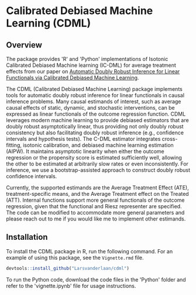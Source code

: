 # Calibrated Debiased Machine Learning (CDML)

## Overview

The package provides 'R' and 'Python' implementations of Isotonic Calibrated Debiased Machine learning (IC-DML) for average treatment effects from our paper on [Automatic Doubly Robust Inference for Linear Functionals via Calibrated Debiased Machine Learning](https://arxiv.org/pdf/2411.02771v1).

The CDML (Calibrated Debiased Machine Learning) package implements tools for automatic doubly robust inference for linear functionals in causal inference problems. Many causal estimands of interest, such as average causal effects of static, dynamic, and stochastic interventions, can be expressed as linear functionals of the outcome regression function. CDML leverages modern machine learning to provide debiased estimators that are doubly robust asymptotically linear, thus providing not only doubly robust consistency but also facilitating doubly robust inference (e.g., confidence intervals and hypothesis tests). The C-DML estimator integrates cross-fitting, isotonic calibration, and debiased machine learning estimation (AIPW). It maintains asymptotic linearity when either the outcome regression or the propensity score is estimated sufficiently well, allowing the other to be estimated at arbitrarily slow rates or even inconsistently. For inference, we use a bootstrap-assisted approach to construct doubly robust confidence intervals.

Currently, the supported estimands are the Average Treatment Effect (ATE), treatment-specific means, and the Average Treatment effect on the Treated (ATT). Internal functions support more general functionals of the outcome regression, given that the functional and Riesz representer are specified. The code can be modified to accommodate more general parameters and please reach out to me if you would like me to implement other estimands.

## Installation

To install the CDML package in R, run the following command. For an example of using this package, see the `Vignette.rmd` file.

```r
devtools::install_github("Larsvanderlaan/cdml")
```

To run the Python code, download the code files in the 'Python' folder and refer to the 'vignette.ipynb' file for usage instructions.
